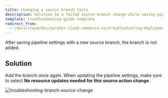 ```yaml
---
title: Changing a source branch fails
description: Solution to a failed source branch change while saving pipeline settings
template: troubleshooting-guide-template
redirect_from:
  - /docs/cloud/dev/spryker-cloud-commerce-os/troubleshooting-deployment/changing-a-source-branch-fails.html
---
```



After saving pipeline settings with a new source branch, the branch is not added.

## Solution

Add the branch once again. When updating the pipeline settings, make sure to select **No resource updates needed for this source action change**.

![troubleshooting-branch-source-change](https://spryker.s3.eu-central-1.amazonaws.com/cloud-docs/Spryker+Cloud/Troubleshooting/troubleshooting-branch-source-change.png)
